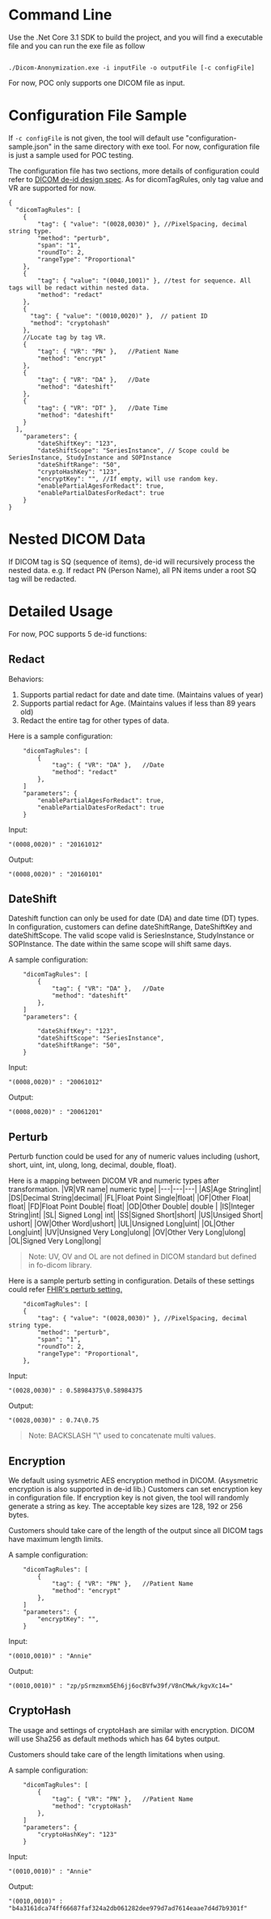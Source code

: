 # Command Line

Use the .Net Core 3.1 SDK to build the project, and you will find a executable file and you can run the exe file as follow

```

./Dicom-Anonymization.exe -i inputFile -o outputFile [-c configFile]

```

For now, POC only supports one DICOM file as input. 

# Configuration File Sample

If `-c configFile` is not given, the tool will default use "configuration-sample.json" in the same directory with exe tool. For now, configuration file is just a sample used for POC testing.

The configuration file has two sections, more details of configuration could refer to [DICOM de-id design spec](https://microsofthealth.visualstudio.com/Health/_git/health-paas-docs?path=%2Fspecs%2FDe%252DIdentification%2FDICOM%2FRefine-De-id-Dicom.md&version=GBfeatures%2Fdicom-de-id&_a=preview). As for dicomTagRules, only tag value and VR are supported for now.
```
{
  "dicomTagRules": [
    {
        "tag": { "value": "(0028,0030)" }, //Pixel​Spacing, decimal string type.
        "method": "perturb",
        "span": "1",
        "roundTo": 2,
        "rangeType": "Proportional"
    },
    {
        "tag": { "value": "(0040,1001)" }, //test for sequence. All tags will be redact within nested data.
        "method": "redact"
    },
    {
      "tag": { "value": "(0010,0020)" },  // patient ID
      "method": "cryptohash"
    },
    //Locate tag by tag VR.
    {
        "tag": { "VR": "PN" },   //Patient Name
        "method": "encrypt"
    },
    {
        "tag": { "VR": "DA" },   //Date
        "method": "dateshift"
    },
    {
        "tag": { "VR": "DT" },   //Date Time
        "method": "dateshift"
    }
  ],
    "parameters": {
        "dateShiftKey": "123",
        "dateShiftScope": "SeriesInstance", // Scope could be SeriesInstance, StudyInstance and SOPInstance
        "dateShiftRange": "50",
        "cryptoHashKey": "123",
        "encryptKey": "", //If empty, will use random key.
        "enablePartialAgesForRedact": true,
        "enablePartialDatesForRedact": true
    }
}

```

# Nested DICOM Data

If DICOM tag is SQ (sequence of items), de-id will recursively process the nested data. e.g. If redact PN (Person Name), all PN items under a root SQ tag will be redacted.
# Detailed Usage

For now, POC supports 5 de-id functions:

## Redact
Behaviors:
    
1. Supports partial redact for date and date time. (Maintains values of year)
2. Supports partial redact for Age. (Maintains values if less than 89 years old)
3. Redact the entire tag for other types of data.

Here is a sample configuration:

```
    "dicomTagRules": [
        {
            "tag": { "VR": "DA" },   //Date
            "method": "redact"
        },
    ]
    "parameters": {
        "enablePartialAgesForRedact": true,
        "enablePartialDatesForRedact": true
    }

```

Input:
```
"(0008,0020)" : "20161012"
```
Output:
```
"(0008,0020)" : "20160101"
```

## DateShift

Dateshift function can only be used for date (DA) and date time (DT) types. In configuration, customers can define dateShiftRange, DateShiftKey and dateShiftScope. The valid scope valid is SeriesInstance, StudyInstance or SOPInstance. The date within the same scope will shift same days.

A sample configuration:

```
    "dicomTagRules": [
        {
            "tag": { "VR": "DA" },   //Date
            "method": "dateshift"
        },
    ]
    "parameters": {
        
        "dateShiftKey": "123",
        "dateShiftScope": "SeriesInstance", 
        "dateShiftRange": "50",
    }

```

Input:
```
"(0008,0020)" : "20061012"
```
Output:
```
"(0008,0020)" : "20061201"
```

## Perturb

Perturb function could be used for any of numeric values including (ushort, short, uint, int, ulong, long, decimal, double, float).

Here is a mapping between DICOM VR and numeric types after transformation.
|VR|VR name| numeric type|
|---|---|---|
|AS|Age String|int|
|DS|Decimal String|decimal|
|FL|Float Point Single|float|
|OF|Other Float| float|
|FD|Float Point Double| float|
|OD|Other Double| double |
|IS|Integer String|int|
|SL| Signed Long| int|
|SS|Signed Short|short|
|US|Unsiged Short| ushort|
|OW|Other Word|ushort|
|UL|Unsigned Long|uint|
|OL|Other Long|uint|
|UV|Unsigned Very Long|ulong|
|OV|Other Very Long|ulong|
|OL|Signed Very Long|long|

>Note:
 UV, OV and OL are not defined in DICOM standard but defined in fo-dicom library.

Here is a sample perturb setting in configuration. Details of these settings could refer [FHIR's perturb setting.](https://github.com/microsoft/FHIR-Tools-for-Anonymization/tree/6a9b8614c319afb5f85959c02f86b2304ec4618c#Perturb-method)


```
    "dicomTagRules": [
    {
        "tag": { "value": "(0028,0030)" }, //Pixel​Spacing, decimal string type.
        "method": "perturb",
        "span": "1",
        "roundTo": 2,
        "rangeType": "Proportional",
    },

```


Input:
```
"(0028,0030)" : 0.58984375\0.58984375
```
Output:
```
"(0028,0030)" : 0.74\0.75
```

>Note:  BACKSLASH "\\" used to concatenate multi values.

## Encryption

We default using sysmetric AES encryption method in DICOM. (Asysmetric encryption is also supported in de-id lib.) Customers can set encryption key in configuration file. If encryption key is not given, the tool will randomly generate a string as key. The acceptable key sizes are 128, 192 or 256 bytes.

Customers should take care of the length of the output since all DICOM tags have maximum length limits.

A sample configuration:

```
    "dicomTagRules": [
        {
            "tag": { "VR": "PN" },   //Patient Name
            "method": "encrypt"
        },
    ]
    "parameters": {
        "encryptKey": "",
    }
```

Input:
```
"(0010,0010)" : "Annie"
```
Output:
```
"(0010,0010)" : "zp/pSrmzmxm5Eh6jj6ocBVfw39f/V8nCMwk/kgvXc14="
```


## CryptoHash

The usage and settings of cryptoHash are similar with encryption. DICOM will use Sha256 as default methods which has 64 bytes output. 

Customers should take care of the length limitations when using.


A sample configuration:

```
    "dicomTagRules": [
        {
            "tag": { "VR": "PN" },   //Patient Name
            "method": "cryptoHash"
        },
    ]
    "parameters": {
        "cryptoHashKey": "123"
    }

```

Input:
```
"(0010,0010)" : "Annie"
```
Output:
```
"(0010,0010)" : "b4a3161dca74ff66687faf324a2db061282dee979d7ad7614eaae7d4d7b9301f"
```

